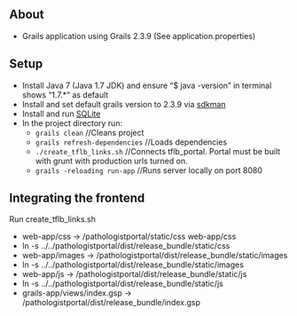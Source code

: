 About
-----
* Grails application using Grails 2.3.9 (See application.properties)


Setup
-----
* Install Java 7 (Java 1.7 JDK) and ensure “$ java -version” in terminal shows “1.7.*” as default
* Install and set default grails version to 2.3.9 via [sdkman](http://sdkman.io/install.html)
* Install and run [SQLite](https://www.sqlite.org/)
* In the project directory run:
	* ```grails clean``` //Cleans project
	* ```grails refresh-dependencies``` //Loads dependencies 
	* ```./create_tflb_links.sh``` 		//Connects tflb_portal. Portal must be built with grunt with production urls turned on.
	* ```grails -reloading run-app```	//Runs server locally on port 8080



Integrating the frontend
------------------------
Run create_tflb_links.sh

- web-app/css -> <path-to-html-project>/pathologistportal/static/css web-app/css
 - ln -s ../../pathologistportal/dist/release_bundle/static/css
- web-app/images -> <path-to-html-project>/pathologistportal/dist/release_bundle/static/images
 - ln -s ../../pathologistportal/dist/release_bundle/static/images
- web-app/js -> <path-to-html-project>/pathologistportal/dist/release_bundle/static/js
 - ln -s ../../pathologistportal/dist/release_bundle/static/js
- grails-app/views/index.gsp -> <path-to-html-project>/pathologistportal/dist/release_bundle/index.gsp
 


